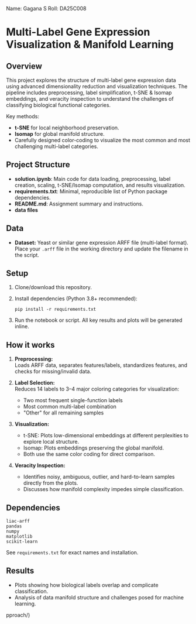 Name: Gagana S
Roll: DA25C008

# Multi-Label Gene Expression Visualization & Manifold Learning

## Overview

This project explores the structure of multi-label gene expression data using advanced dimensionality reduction and visualization techniques. The pipeline includes preprocessing, label simplification, t-SNE & Isomap embeddings, and veracity inspection to understand the challenges of classifying biological functional categories.

Key methods:
- **t-SNE** for local neighborhood preservation.
- **Isomap** for global manifold structure.
- Carefully designed color-coding to visualize the most common and most challenging multi-label categories.

## Project Structure

- **solution.ipynb**: Main code for data loading, preprocessing, label creation, scaling, t-SNE/Isomap computation, and results visualization.
- **requirements.txt**: Minimal, reproducible list of Python package dependencies.
- **README.md**: Assignment summary and instructions.
- **data files**

## Data

- **Dataset:** Yeast or similar gene expression ARFF file (multi-label format).  
  Place your `.arff` file in the working directory and update the filename in the script.

## Setup

1. Clone/download this repository.
2. Install dependencies (Python 3.8+ recommended):

   ```
   pip install -r requirements.txt
   ```

3. Run the notebook or script. All key results and plots will be generated inline.

## How it works

1. **Preprocessing:**  
   Loads ARFF data, separates features/labels, standardizes features, and checks for missing/invalid data.

2. **Label Selection:**  
   Reduces 14 labels to 3–4 major coloring categories for visualization:
   - Two most frequent single-function labels
   - Most common multi-label combination
   - "Other" for all remaining samples

3. **Visualization:**  
   - t-SNE: Plots low-dimensional embeddings at different perplexities to explore local structure.
   - Isomap: Plots embeddings preserving the global manifold.
   - Both use the same color coding for direct comparison.

4. **Veracity Inspection:**  
   - Identifies noisy, ambiguous, outlier, and hard-to-learn samples directly from the plots.
   - Discusses how manifold complexity impedes simple classification.

## Dependencies

```
liac-arff
pandas
numpy
matplotlib
scikit-learn
```
See `requirements.txt` for exact names and installation.

## Results

- Plots showing how biological labels overlap and complicate classification.
- Analysis of data manifold structure and challenges posed for machine learning.


pproach/)
